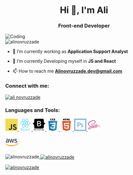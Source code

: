 <h1 align="center">Hi 👋, I'm Ali</h1>
<h3 align="center"> Front-end Developer </h3>

<img align="right" alt="Coding" width="600"  src="https://i.giphy.com/media/26tn33aiTi1jkl6H6/giphy.webp"/>



<p align="left"> <img src="https://komarev.com/ghpvc/?username=alinovruzzade&label=Profile%20views&color=0e75b6&style=flat" alt="alinovruzzade" /> </p>

- 🔭 I’m currently working as **Application Support Analyst**

- 🌱 I’m currently Developing myself in **JS and React**

- 📫 How to reach me **Alinovruzzade.dev@gmail.com**

<h3 align="left">Connect with me: </h3>
<p align="left">
<a href="https://linkedin.com/in/ali novruzzade" target="blank"><img align="center" src="https://raw.githubusercontent.com/rahuldkjain/github-profile-readme-generator/master/src/images/icons/Social/linked-in-alt.svg" alt="ali novruzzade" height="30" width="40" /> </a>
</p>

<h3 align="left">Languages and Tools: </h3>
<p align="left"> <a href="https://aws.amazon.com" target="_blank" rel="noreferrer">
<img src="https://raw.githubusercontent.com/devicons/devicon/master/icons/javascript/javascript-original.svg" alt="javascript" width="40" height="40"/> </a> <a href="https://www.photoshop.com/en" target="_blank" rel="noreferrer">
<img src="https://raw.githubusercontent.com/devicons/devicon/master/icons/react/react-original-wordmark.svg" alt="react" width="40" height="40"/> </a> <a href="https://sass-lang.com" target="_blank" rel="noreferrer">
<img src="https://raw.githubusercontent.com/devicons/devicon/master/icons/bootstrap/bootstrap-plain-wordmark.svg" alt="bootstrap" width="40" height="40"/> </a> <a href="https://www.w3schools.com/css/" target="_blank" rel="noreferrer"> 
<img src="https://raw.githubusercontent.com/devicons/devicon/master/icons/css3/css3-original-wordmark.svg" alt="css3" width="40" height="40"/> </a> <a href="https://www.w3.org/html/" target="_blank" rel="noreferrer"> 
<img src="https://raw.githubusercontent.com/devicons/devicon/master/icons/html5/html5-original-wordmark.svg" alt="html5" width="40" height="40"/> </a> <a href="https://developer.mozilla.org/en-US/docs/Web/JavaScript" target="_blank" rel="noreferrer">
<img src="https://raw.githubusercontent.com/devicons/devicon/master/icons/photoshop/photoshop-line.svg" alt="photoshop" width="40" height="40"/> </a> <a href="https://www.python.org" target="_blank" rel="noreferrer"> 
<img src="https://raw.githubusercontent.com/devicons/devicon/master/icons/sass/sass-original.svg" alt="sass" width="40" height="40"/> </a> </p>
<img src="https://raw.githubusercontent.com/devicons/devicon/master/icons/amazonwebservices/amazonwebservices-original-wordmark.svg" alt="aws" width="40" height="40"/> </a> <a href="https://www.blender.org/" target="_blank" rel="noreferrer">
<p><img align="left" src="https://github-readme-stats.vercel.app/api/top-langs?username=alinovruzzade&show_icons=true&locale=en&layout=compact" alt="alinovruzzade" /></p>

<p>&nbsp;<img align="center" src="https://github-readme-stats.vercel.app/api?username=alinovruzzade&show_icons=true&locale=en" alt="alinovruzzade" /></p>

<p><img align="center" src="https://github-readme-streak-stats.herokuapp.com/?user=alinovruzzade&" alt="alinovruzzade" /></p>
